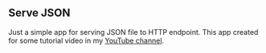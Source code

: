 ## Serve JSON

Just a simple app for serving JSON file to HTTP endpoint. This app created for some tutorial video in my [YouTube channel]("https://www.youtube.com/rahadiangg").